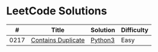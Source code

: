 LeetCode Solutions
==================

| # | Title | Solution | Difficulty |
|---| ----- | -------- | ---------- |
|0217|[Contains Duplicate](https://leetcode.com/problems/0217_contains_duplicate/) | [Python3](./solutions/contains_duplicate.py)|Easy|